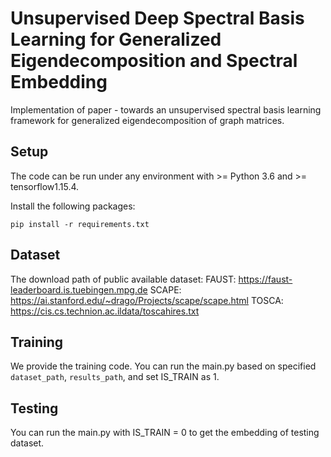 # Unsupervised Deep Spectral Basis Learning for Generalized Eigendecomposition and Spectral Embedding
Implementation of paper - towards an unsupervised spectral basis learning framework for generalized eigendecomposition of graph matrices.

## Setup
The code can be run under any environment with >= Python 3.6 and >= tensorflow1.15.4.

Install the following packages:
```
pip install -r requirements.txt
```
## Dataset
The download path of public available dataset:
FAUST: https://faust-leaderboard.is.tuebingen.mpg.de
SCAPE: https://ai.stanford.edu/~drago/Projects/scape/scape.html
TOSCA: https://cis.cs.technion.ac.ildata/toscahires.txt

## Training
We provide the training code. You can run the main.py based on specified `dataset_path`, `results_path`, and set IS_TRAIN as 1.

## Testing
You can run the main.py with IS_TRAIN = 0 to get the embedding of testing dataset.
